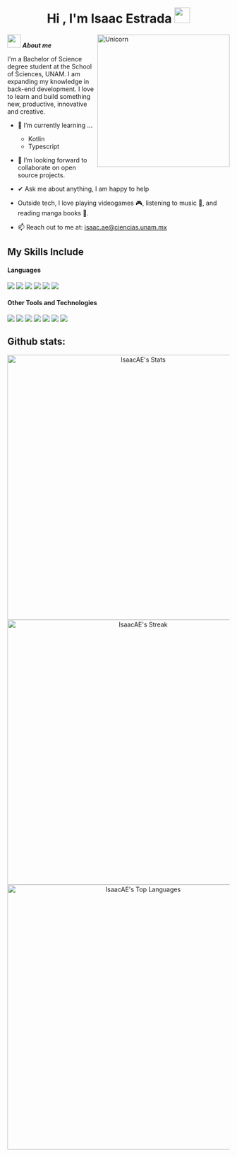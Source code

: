 <h1 align="center"><b>Hi , I'm Isaac Estrada </b><img src="https://media.giphy.com/media/hvRJCLFzcasrR4ia7z/giphy.gif" width="35"></h1>
<!--  -->
<img align="right" width=300px alt="Unicorn" src="https://media.giphy.com/media/3og0IzmNRKeE655Ioo/giphy.gif?cid=790b7611tfq4iqxgud5qq1y7hpuynulz9owy7t5iluiugnzd&ep=v1_gifs_search&rid=giphy.gif&ct=g" />

<img src="https://media.giphy.com/media/ObNTw8Uzwy6KQ/giphy.gif" width="30px">&nbsp;***About me***

I'm a Bachelor of Science degree student at the School of Sciences, UNAM. I am expanding my knowledge in back-end development. I love to learn and build something new, productive, innovative and creative.
- 🌱 I’m currently learning ...
  - Kotlin
  - Typescript
- 👯 I’m looking forward to collaborate on open source projects.
- ✔ Ask me about anything, I am happy to help<br>
- Outside tech, I love playing videogames 🎮, listening to music 🎵, and reading manga books 📖.

- 📫 Reach out to me at: <a href="isaac.ae@ciencias.unam.mx">isaac.ae@ciencias.unam.mx</a>

## My Skills Include

<h4> Languages </h4>
<span> 
  
  <img src="https://img.shields.io/badge/JavaScript-F7DF1E?style=for-the-badge&logo=javascript&logoColor=black">
<img src="https://img.shields.io/badge/Java-ED8B00?style=for-the-badge&logo=java&logoColor=white">
<img src="https://img.shields.io/badge/Prolog-74283C?style=for-the-badge&logo=swi-prolog&logoColor=white">
  <img src="https://img.shields.io/badge/python-3670A0?style=for-the-badge&logo=python&logoColor=ffdd54">
<img src="https://img.shields.io/badge/haskell-5D4F85?style=for-the-badge&logo=haskell&logoColor=white">
<img src="https://img.shields.io/badge/R-276DC3?style=for-the-badge&logo=r&logoColor=white">


  
 


</span>


<h4> Other Tools and Technologies </h4>
<span>
  <img src="https://img.shields.io/badge/Git-F05032?style=for-the-badge&logo=git&logoColor=white">
 <img src="https://img.shields.io/badge/Debian-A81D33?style=for-the-badge&logo=debian&logoColor=white">
 <img src="https://img.shields.io/badge/HTML5-E34F26?style=for-the-badge&logo=html5&logoColor=white">
  <img src="https://img.shields.io/badge/CSS3-1572B6?style=for-the-badge&logo=css3&logoColor=white">
<img src="https://img.shields.io/badge/MySQL-4479A1?style=for-the-badge&logo=mysql&logoColor=white">
<img src="https://img.shields.io/badge/React-61DAFB?style=for-the-badge&logo=react&logoColor=black">
<img src="https://img.shields.io/badge/Flask-000000?style=for-the-badge&logo=flask&logoColor=white">



## Github stats:
<div align="center">



<img src="https://github-readme-stats.vercel.app/api?username=IsaacAE&theme=gotham&show_icons=true&hide_border=false&count_private=true" alt="IsaacAE's Stats" width="600">

<img src="https://github-readme-streak-stats.herokuapp.com/?user=IsaacAE&theme=gotham&hide_border=false" alt="IsaacAE's Streak" width="600">

<img src="https://github-readme-stats.vercel.app/api/top-langs/?username=IsaacAE&theme=gotham&show_icons=true&hide_border=false&layout=compact" alt="IsaacAE's Top Languages" width="600">

</div>


